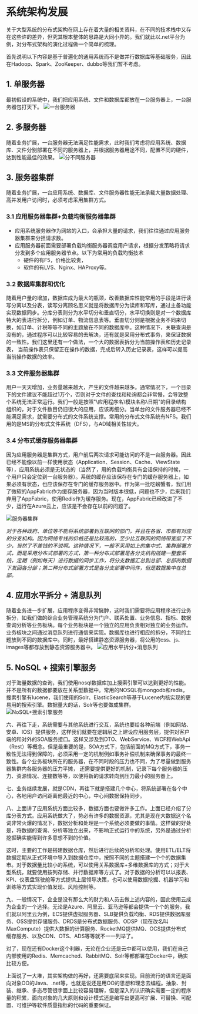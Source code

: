 # 系统架构发展

关于大型系统的分布式架构在网上存在着大量的相关资料，在不同的技术栈中又存在这些许的差异，但究其根本整体的思路是大同小异的。我们就此以.net平台为例，对分布式架构的演化过程做一个简单的梳理。

首先说明以下内容是基于普遍化的通用系统而不是做并行数据库等基础服务，因此在Hadoop、Spark、ZooKeeper、dubbo等我们暂不考虑。

## 1. 单服务器
最初假设的系统中，我们把应用系统、文件和数据库都放在一台服务器上，一台服务器包打天下。
![一台服务器](https://s2.ax1x.com/2020/01/20/1ivwQI.jpg)

## 2. 多服务器
随着业务扩展，一台服务器无法满足性能需求，此时我们考虑将应用系统、数据库、文件分别部署在不同的服务器上，并根据服务器用途不同，配置不同的硬件，达到性能最佳的效果。
![分不同服务器](https://s2.ax1x.com/2020/01/20/1ivtFe.jpg)

## 3. 服务器集群
随着业务扩展，一台应用系统、数据库、文件服务器性能无法承载大量数据处理、高并发用户访问时，必须考虑采用集群方式。
### 3.1 应用服务器集群+负载均衡服务器集群
* 应用系统服务器作为网站的入口，会承担大量的请求，我们往往通过应用服务器集群来分担请求数。
* 应用服务器前面需要部署负载均衡服务器调度用户请求，根据分发策略将请求分发到多个应用服务器节点。以下为常用的负载均衡技术
    * 硬件的有F5，价格比较贵，
    * 软件的有LVS、Nginx、HAProxy等。

### 3.2 数据库集群和优化
随着用户量的增加，数据库成为最大的瓶颈，改善数据库性能常用的手段是进行读写分离以及分表，读写分离顾名思义就是将数据库分为读库和写库，通过主备功能实现数据同步。分库分表则分为水平切分和垂直切分，水平切换则是对一个数据库特大的表进行拆分，例如订单、物流信息表等。垂直切分则是根据业务不同来切换，如订单、计税等等不同的主题放在不同的数据库中。这种情况下，关联查询是没有的，通过程序可以比较容易的去解决，还有就是采用分布式事务，来保证数据的一致性。我们这里还有一个做法，一个大的数据表拆分为当前操作表和历史记录表， 当前操作表只保留正在操作的数据，完成后转入历史记录表，这样可以提高当前操作数据的效率。

### 3.3 文件服务器集群
用户一天天增加，业务量越来越大，产生的文件越来越多。通常情况下，一个目录下的文件建议不能超过1万个，否则对于文件的查找和轮询都会非常慢，会导致整个系统无法正常运行。我们一般是按照"\应用程序名\模块名称\日期"的目录结构组织的，对于文件数目仍旧很大的应用，应该再细分。当单台的文件服务器已经不能满足需求，就需要分布式的文件系统支撑。常用的分布式文件系统有NFS。我们用的是MS的分布式文件系统（DFS），与AD域相关性较大。

### 3.4 分布式缓存服务器集群
因为应用服务器是集群方式，用户前后两次请求可能访问的不是一台服务器。因此已经不能像以前一样使用状态（Application、Session、Cache、ViewState等），应用系统必须是无状态的（当然了，用的负载均衡具有会话保持的时候，一个用户只会定位到一台服务器）。系统的缓存应该保存在专门的缓存服务器上，如果必须有状态，也应该保存在专门的缓存服务器中。作为第一批吃螃蟹者，我们用了微软的AppFabric作为缓存服务器，因为当时版本很低，问题也不少，后来我们弃用了AppFabric，使用Redis作为缓存服务。现在，AppFabric已经改进了不少，运行在Azure云上，应该是不会存在以前的问题了。

![服务器集群](https://s2.ax1x.com/2020/01/20/1ivdSA.jpg)

*对于各种政府、单位等不能将系统部署到互联网的部门，并且在各省、市都有对应的分支机构。因为网络专线的价格还是比较高的，至少比互联网的网络带宽低了不少，当然了不差钱的不说啊。这种情况下，一般不采用如上的集中式、集群部署方式，而是采用分布式部署的方式，第一种分布式部署是各分支机构搭建一整套系统，定期（例如每天）进行数据的同步工作，将分支数据汇总到总部、总部的数据下发回各分部；第二种分布式部署方式是各分支部署中间件，但是数据集中在总部。*

## 4. 应用水平拆分 + 消息队列
随着业务进一步扩展，应用程序变得非常臃肿，这时我们需要将应用程序进行业务拆分，如我们做的综合业务管理系统分为门户、联系处置、业务信息、指标、数据查询分析等业务板块。每个业务板块是一个独立的应用负责相对独立的业务运作。业务板块之间通过消息队列进行通信来实现。数据库也进行相应的拆分，不同的主题放到不同的数据库中。同时，最好搭建静态资源服务器，将公用的css、js、images等都存放到静态资源服务器中。
![应用水平拆分+消息队列](https://s2.ax1x.com/2020/01/20/1ivNJH.jpg)

## 5. NoSQL + 搜索引擎服务
对于海量数据的查询，我们使用nosql数据库加上搜索引擎可以达到更好的性能。并不是所有的数据都要放在关系型数据中。常用的NOSQL有mongodb和redis，搜索引擎有lucene，我们使用的Solr、ElasticSearch等基于Lucene内核实现的更易用的搜索引擎。数据量大的话，Solr等也要做成集群。
![NoSQL+搜索引擎服务](https://s2.ax1x.com/2020/01/20/1ivGdO.jpg)


六、再往下走，系统需要与其他系统进行交互，系统也要给各种前端（例如网站、安卓、IOS）提供服务，这样我们就要在逻辑层之上建设应用服务层，提供对客户端的和对外的SOA服务接口。这样又涉及到DTO、WebService、WCF和WebApi（Rest）等概念。但是最重要的是，SOA方式下，包括前面的MQ方式下，事务一致性无法得到保障的，必须采用一定的机制例如事务补偿机制来确保事务的最终一致性。各个业务板块所在的服务器，在不同时段的压力也不同，为了尽量做到服务器集群内各服务器的压力平摊， 还需要提供更好的机制，记录下每个服务器的压力、资源情况、连接数等等，以便将新的请求转向到压力最小的服务器上。

 

七、业务继续发展，就是CDN，再往下就是搭建几个中心，将系统部署在各个中心，各地用户访问距离他最近的中心，中心间数据保持同步。

八、上面讲了应用系统方面比较多，数据方面也要做许多工作。上面已经介绍了分库分表方式。应用系统做大了，势必有许多的数据资源，尤其是现在大数据这个名词非常火爆的情况下，数据分析和处理是一个系统必须要做的事情。这样做的好处是，将数据的查询、分析等独立出来，不影响正式运行中的系统，另外是通过分析挖掘确实能得到许多意想不到的价值。

这时，主要的工作是搭建数据仓库，然后进行后续的分析和处理。使用ETL/ELT将数据定期从正式环境中导入到数据仓库中，按照不同的主题搭建一个个的数据集市。对于数据量比较小的系统，可以使用关系数据库+多维数据库的方式；对于大型系统，就要使用按列存储、并行数据库等方式了。对于数据的分析可以以报表、KPI、仪表盘驾驶舱等方式提供上层领导决策，也可以使用数据挖掘、机器学习和训练等方式实现价值发现、风险控制等。

 

九、一般情况下，企业是没有那么大的财力和人员去做上述内容的，因此使用云成为企业的一个选择。无论是Azure、阿里云、亚马逊等都会提供一个个的服务。我们就以阿里云为例，ECS提供虚拟服务器、SLB提供负载均衡、RDS提供数据库服务、OSS提供存储服务、DRDS是分布式数据服务、ODSP（现在改名叫MaxCompute）提供大数据的计算服务、RocketMQ提供MQ、OCS提供分布式缓存服务、以及CDN、OTS、ADS等等就不一一列举了。

对了，现在还有Docker这个利器，无论在企业还是云中都可以使用，我们在自己内部使用的Redis、Memcached、RabbitMQ、Solr等都部署在Docker中，确实比较方便。

 

上面说了一大堆，其实架构做的再好，还需要底层来实现。目前流行的语言还是面向对象OO的Java、.net等，也就是说还是用OO的思想和理念去编程。抽象、封装、继承、多态尽管很字面上比较容易理解，但是深入的认识确实需要一定的程序量的积累，面向对象的几大原则和设计模式还是编写出更高可扩展、可替换、可配置、可维护等软件质量指标的代码的重要保证。